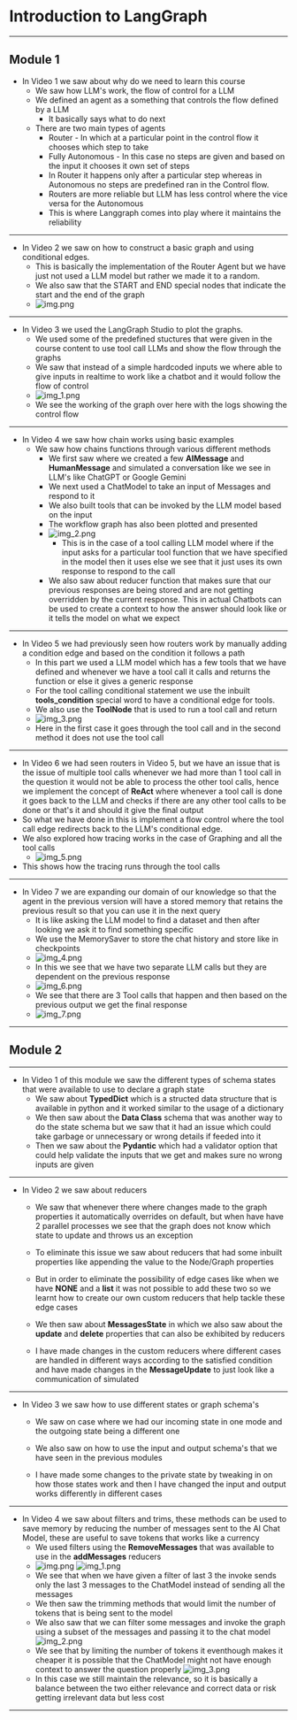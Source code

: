 # Introduction to LangGraph

---
## Module 1

* In Video 1 we saw about why do we need to learn this course
  * We saw how LLM's work, the flow of control for a LLM
  * We defined an agent as a something that controls the flow defined by a LLM
    * It basically says what to do next
  * There are two main types of agents 
    * Router - In which at a particular point in the control flow it chooses which step to take
    * Fully Autonomous - In this case no steps are given and based on the input it chooses it own set of steps 
    * In Router it happens only after a particular step whereas in Autonomous no steps are predefined ran in the Control flow.
    * Routers are more reliable but LLM has less control where the vice versa for the Autonomous
    * This is where Langgraph comes into play where it maintains the reliability

---

* In Video 2 we saw on how to construct a basic graph and using conditional edges.
  * This is basically the implementation of the Router Agent but we have just not used a LLM model but rather we made it to a random.
  * We also saw that the START and END special nodes that indicate the start and the end of the graph
  * ![img.png](Images/img.png)

---

* In Video 3 we used the LangGraph Studio to plot the graphs.
  * We used some of the predefined stuctures that were given in the course content to use tool call LLMs and show the flow through the graphs
  * We saw that instead of a simple hardcoded inputs we where able to give inputs in realtime to work like a chatbot and it would follow the flow of control
  * ![img_1.png](Images/img_1.png)
  * We see the working of the graph over here with the logs showing the control flow

---

* In Video 4 we saw how chain works using basic examples
  * We saw how chains functions through various different methods
    * We first saw where we created a few **AIMessage** and **HumanMessage** and simulated a conversation like we see in LLM's like ChatGPT or Google Gemini
    * We next used a ChatModel to take an input of Messages and respond to it
    * We also built tools that can be invoked by the LLM model based on the input
    * The workflow graph has also been plotted and presented
    * ![img_2.png](Images/img_2.png)
      *  This is in the case of a tool calling LLM model where if the input asks for a particular tool function that we have specified in the model then it uses else we see that it just uses its own response to respond to the call 
    * We also saw about reducer function that makes sure that our previous responses are being stored and are not getting overridden by the current response. This in actual Chatbots can be used to create a context to how the answer should look like or it tells the model on what we expect

---

* In Video 5 we had previously seen how routers work by manually adding a condition edge and based on the condition it follows a path
  * In this part we used a LLM model which has a few tools that we have defined and whenever we have a tool call it calls and returns the function or else it gives a generic response
  * For the tool calling conditional statement we use the inbuilt **tools_condition** special word to have a conditional edge for tools.
  * We also use the **ToolNode** that is used to run a tool call and return
  * ![img_3.png](Images/img_3.png)
  * Here in the first case it goes through the tool call and in the second method it does not use the tool call

---

* In Video 6 we had seen routers in Video 5, but we have an issue that is the issue of multiple tool calls whenever we had more than 1 tool call in the question it would not be able to process the other tool calls,
  hence we implement the concept of **ReAct** where whenever a tool call is done it goes back to the LLM and checks if there are any other tool calls to be done or that's it and should it give the final output
* So what we have done in this is implement a flow control where the tool call edge redirects back to the LLM's conditional edge.
* We also explored how tracing works in the case of Graphing and all the tool calls
  * ![img_5.png](Images/img_5.png)
* This shows how the tracing runs through the tool calls

---

* In Video 7 we are expanding our domain of our knowledge so that the agent in the previous version will have a stored memory that retains the previous result so that you can use it in the next query
  * It is like asking the LLM model to find a dataset and then after looking we ask it to find something specific
  * We use the MemorySaver to store the chat history and store like in checkpoints
  * ![img_4.png](Images/img_4.png)
  * In this we see that we have two separate LLM calls but they are dependent on the previous response
  * ![img_6.png](Images/img_6.png)
  * We see that there are 3 Tool calls that happen and then based on the previous output we get the final response
  * ![img_7.png](Images/img_7.png)

---

## Module 2

---

* In Video 1 of this module we saw the different types of schema states that were available to use to declare a graph state
  * We saw about **TypedDict** which is a structed data structure that is available in python and it worked similar to the usage of a dictionary
  * We then saw about the **Data Class** schema that was another way to do the state schema but we saw that it had an issue which could take garbage or unnecessary or wrong details if feeded into it
  * Then we saw about the **Pydantic** which had a validator option that could help validate the inputs that we get and makes sure no wrong inputs are given

---

* In Video 2 we saw about reducers
  * We saw that whenever there where changes made to the graph properties it automatically overrides on default, but when have have 2 parallel processes we see that the graph does not know which state to update and throws us an exception
  * To eliminate this issue we saw about reducers that had some inbuilt properties like appending the value to the Node/Graph properties
  * But in order to eliminate the possibility of edge cases like when we have **NONE** and a **list** it was not possible to add these two so we learnt how to create our own custom reducers that help tackle these edge cases
  * We then saw about **MessagesState** in which we also saw about the **update** and **delete** properties that can also be exhibited by reducers

  * I have made changes in the custom reducers where different cases are handled in different ways according to the satisfied condition and have made changes in the **MessageUpdate** to just look like a communication of simulated 

---

* In Video 3 we saw how to use different states or graph schema's
  * We saw on case where we had our incoming state in one mode and the outgoing state being a different one
  * We also saw on how to use the input and output schema's that we have seen in the previous modules

  * I have made some changes to the private state by tweaking in on how those states work and then I have changed the input and output works differently in different cases 

---

* In Video 4 we saw about filters and trims, these methods can be used to save memory by reducing the number of messages sent to the AI Chat Model, these are useful to save tokens that works like a currency
  * We used filters using the **RemoveMessages** that was available to use in the **addMessages** reducers
  * ![img.png](img.png) ![img_1.png](img_1.png)
  * We see that when we have given a filter of last 3 the invoke sends only the last 3 messages to the ChatModel instead of sending all the messages
  * We then saw the trimming methods that would limit the number of tokens that is being sent to the model
  * We also saw that we can filter some messages and invoke the graph using a subset of the messages and passing it to the chat model
    ![img_2.png](img_2.png)
  * We see that by limiting the number of tokens it eventhough makes it cheaper it is possible that the ChatModel might not have enough context to answer the question properly
    ![img_3.png](img_3.png)
  * In this case we still maintain the relevance, so it is basically a balance between the two either relevance and correct data or risk getting irrelevant data but less cost

---

